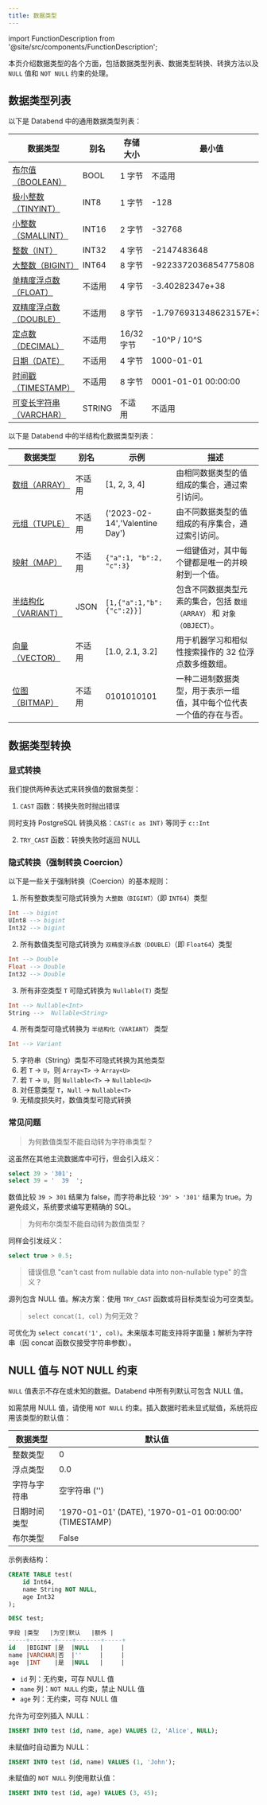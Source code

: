 ```yaml
---
title: 数据类型
---
```


import FunctionDescription from '@site/src/components/FunctionDescription';

<FunctionDescription description="Introduced or updated: v1.2.100"/>

本页介绍数据类型的各个方面，包括数据类型列表、数据类型转换、转换方法以及 `NULL` 值和 `NOT NULL` 约束的处理。

## 数据类型列表

以下是 Databend 中的通用数据类型列表：

| 数据类型                                                              | 别名   | 存储大小 | 最小值                   | 最大值                         |
| --------------------------------------------------------------------- | ------ | -------- | ------------------------ | ------------------------------ |
| [布尔值（BOOLEAN）](boolean.md)                                       | BOOL   | 1 字节   | 不适用                   | 不适用                         |
| [极小整数（TINYINT）](numeric.md#integer-data-types)                  | INT8   | 1 字节   | -128                     | 127                            |
| [小整数（SMALLINT）](numeric.md#integer-data-types)                   | INT16  | 2 字节   | -32768                   | 32767                          |
| [整数（INT）](numeric.md#integer-data-types)                          | INT32  | 4 字节   | -2147483648              | 2147483647                     |
| [大整数（BIGINT）](numeric.md#integer-data-types)                     | INT64  | 8 字节   | -9223372036854775808     | 9223372036854775807            |
| [单精度浮点数（FLOAT）](numeric.md#floating-point-data-types)         | 不适用 | 4 字节   | -3.40282347e+38          | 3.40282347e+38                 |
| [双精度浮点数（DOUBLE）](numeric.md#floating-point-data-types)        | 不适用 | 8 字节   | -1.7976931348623157E+308 | 1.7976931348623157E+308        |
| [定点数（DECIMAL）](decimal.md)                                       | 不适用 | 16/32 字节 | -10^P / 10^S             | 10^P / 10^S                    |
| [日期（DATE）](datetime.md)                                           | 不适用 | 4 字节   | 1000-01-01               | 9999-12-31                     |
| [时间戳（TIMESTAMP）](datetime.md)                                    | 不适用 | 8 字节   | 0001-01-01 00:00:00      | 9999-12-31 23:59:59.999999 UTC |
| [可变长字符串（VARCHAR）](string.md)                                  | STRING | 不适用   | 不适用                   | 不适用                         |

以下是 Databend 中的半结构化数据类型列表：

| 数据类型                               | 别名 | 示例                           | 描述                                                                                                        |
| -------------------------------------- | ---- | ------------------------------ | ----------------------------------------------------------------------------------------------------------- |
| [数组（ARRAY）](array.md)              | 不适用 | [1, 2, 3, 4]                   | 由相同数据类型的值组成的集合，通过索引访问。                                                                |
| [元组（TUPLE）](tuple.md)              | 不适用 | ('2023-02-14','Valentine Day') | 由不同数据类型的值组成的有序集合，通过索引访问。                                                            |
| [映射（MAP）](map.md)                  | 不适用 | `{"a":1, "b":2, "c":3}`        | 一组键值对，其中每个键都是唯一的并映射到一个值。                                                            |
| [半结构化（VARIANT）](variant.md)      | JSON | `[1,{"a":1,"b":{"c":2}}]`      | 包含不同数据类型元素的集合，包括 `数组（ARRAY）` 和 `对象（OBJECT）`。                                       |
| [向量（VECTOR）](vector.md)            | 不适用 | [1.0, 2.1, 3.2]                | 用于机器学习和相似性搜索操作的 32 位浮点数多维数组。                                                        |
| [位图（BITMAP）](bitmap.md)            | 不适用 | 0101010101                     | 一种二进制数据类型，用于表示一组值，其中每个位代表一个值的存在与否。                                        |

## 数据类型转换

### 显式转换

我们提供两种表达式来转换值的数据类型：

1. `CAST` 函数：转换失败时抛出错误

同时支持 PostgreSQL 转换风格：`CAST(c as INT)` 等同于 `c::Int`

2. `TRY_CAST` 函数：转换失败时返回 NULL

### 隐式转换（强制转换 Coercion）

以下是一些关于强制转换（Coercion）的基本规则：

1. 所有整数类型可隐式转换为 `大整数（BIGINT）`（即 `INT64`）类型

```sql
Int --> bigint
UInt8 --> bigint
Int32 --> bigint
```

2. 所有数值类型可隐式转换为 `双精度浮点数（DOUBLE）`（即 `Float64`）类型

```sql
Int --> Double
Float --> Double
Int32 --> Double
```

3. 所有非空类型 `T` 可隐式转换为 `Nullable(T)` 类型

```sql
Int --> Nullable<Int>
String -->  Nullable<String>
```

4. 所有类型可隐式转换为 `半结构化（VARIANT）` 类型

```sql
Int --> Variant
```

5. 字符串（String）类型不可隐式转换为其他类型
6. 若 `T` → `U`，则 `Array<T>` → `Array<U>`
7. 若 `T` → `U`，则 `Nullable<T>` → `Nullable<U>`
8. 对任意类型 `T`，`Null` → `Nullable<T>`
9. 无精度损失时，数值类型可隐式转换

### 常见问题

> 为何数值类型不能自动转为字符串类型？

这虽然在其他主流数据库中可行，但会引入歧义：

```sql
select 39 > '301';
select 39 = '  39  ';
```

数值比较 `39 > 301` 结果为 false，而字符串比较 `'39' > '301'` 结果为 true。为避免歧义，系统要求编写更精确的 SQL。

> 为何布尔类型不能自动转为数值类型？

同样会引发歧义：
```sql
select true > 0.5;
```

> 错误信息 "can't cast from nullable data into non-nullable type" 的含义？

源列包含 NULL 值。解决方案：使用 `TRY_CAST` 函数或将目标类型设为可空类型。

> `select concat(1, col)` 为何无效？

可优化为 `select concat('1', col)`。未来版本可能支持将字面量 `1` 解析为字符串（因 concat 函数仅接受字符串参数）。

## NULL 值与 NOT NULL 约束

`NULL` 值表示不存在或未知的数据。Databend 中所有列默认可包含 NULL 值。

如需禁用 NULL 值，请使用 `NOT NULL` 约束。插入数据时若未显式赋值，系统将应用该类型的默认值：

| 数据类型                  | 默认值                                                     |
| ------------------------- | ---------------------------------------------------------- |
| 整数类型                  | 0                                                          |
| 浮点类型                  | 0.0                                                        |
| 字符与字符串              | 空字符串 ('')                                              |
| 日期时间类型              | '1970-01-01' (DATE), '1970-01-01 00:00:00' (TIMESTAMP)    |
| 布尔类型                  | False                                                      |

示例表结构：
```sql
CREATE TABLE test(
    id Int64,
    name String NOT NULL,
    age Int32
);

DESC test;

字段 |类型   |为空|默认   |额外 |
-----+-------+----+-------+-----+
id   |BIGINT |是  |NULL   |     |
name |VARCHAR|否  |''     |     |
age  |INT    |是  |NULL   |     |
```

- `id` 列：无约束，可存 NULL 值
- `name` 列：`NOT NULL` 约束，禁止 NULL 值
- `age` 列：无约束，可存 NULL 值

允许为可空列插入 NULL：
```sql
INSERT INTO test (id, name, age) VALUES (2, 'Alice', NULL);
```

未赋值时自动置为 NULL：
```sql
INSERT INTO test (id, name) VALUES (1, 'John');
```

未赋值的 `NOT NULL` 列使用默认值：
```sql
INSERT INTO test (id, age) VALUES (3, 45);
```